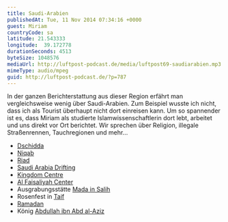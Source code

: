 ```yaml
---
title: Saudi-Arabien
publishedAt: Tue, 11 Nov 2014 07:34:16 +0000
guest: Miriam
countryCode: sa
latitude: 21.543333
longitude:  39.172778
durationSeconds: 4513
byteSize: 1048576
mediaUrl: http://luftpost-podcast.de/media/luftpost69-saudiarabien.mp3
mimeType: audio/mpeg
guid: http://luftpost-podcast.de/?p=787
---
```


In der ganzen Berichterstattung aus dieser Region erfährt man vergleichsweise wenig über Saudi-Arabien. Zum Beispiel wusste ich nicht, dass ich als Tourist überhaupt nicht dort einreisen kann. Um so spannender ist es, dass Miriam als studierte Islamwissenschaftlerin dort lebt, arbeitet und uns direkt vor Ort berichtet. Wir sprechen über Religion, illegale Straßenrennen, Tauchregionen und mehr... 
* [Dschidda](http://de.wikipedia.org/wiki/Dschidda)
* [Niqab](http://de.wikipedia.org/wiki/Niqab)
* [Riad](http://de.wikipedia.org/wiki/Riad)
* [Saudi Arabia Drifting](https://www.youtube.com/results?search%5Fquery=saudi+arabia+drifting)
* [Kingdom Centre](http://de.wikipedia.org/wiki/Kingdom%5FCentre)
* [Al Faisaliyah Center](http://de.wikipedia.org/wiki/Al%5FFaisaliyah%5FCenter)
* Ausgrabungsstätte [Mada in Salih](http://de.wikipedia.org/wiki/Mada%27in%5FSalih)
* Rosenfest in [Taif](http://de.wikipedia.org/wiki/Aṭ-Ṭā%27if)
* [Ramadan](http://de.wikipedia.org/wiki/Ramadan)
* König [Abdullah ibn Abd al-Aziz](http://de.wikipedia.org/wiki/Abdullah%5Fibn%5FAbd%5Fal-Aziz)
